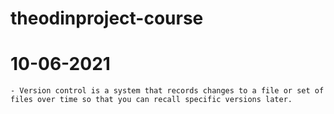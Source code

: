 # theodinproject-course

# 10-06-2021

    - Version control is a system that records changes to a file or set of files over time so that you can recall specific versions later.
    

